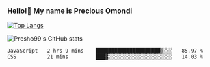 ### Hello!👋 My name is Precious Omondi 

[![Top Langs](https://github-readme-stats.vercel.app/api/top-langs/?username=Presho99&langs_count=8&theme=dark)](https://github.com/Presho99/github-readme-stats)

![Presho99's GitHub stats](https://github-readme-stats.vercel.app/api?username=Presho99&show_icons=true&theme=dark)

<!--START_SECTION:waka-->

```text
JavaScript   2 hrs 9 mins    █████████████████████▒░░░   85.97 %
CSS          21 mins         ███▓░░░░░░░░░░░░░░░░░░░░░   14.03 %
```

<!--END_SECTION:waka-->

